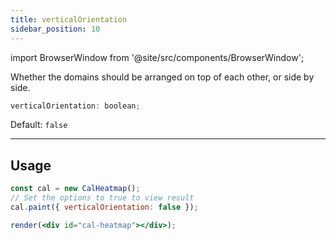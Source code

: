 ```yaml
---
title: verticalOrientation
sidebar_position: 10
---
```


import BrowserWindow from '@site/src/components/BrowserWindow';

Whether the domains should be arranged on top of each other, or side by side.

```js
verticalOrientation: boolean;
```

Default: `false`

<hr />

## Usage

<BrowserWindow>

```jsx live noInline
const cal = new CalHeatmap();
// Set the options to true to view result
cal.paint({ verticalOrientation: false });

render(<div id="cal-heatmap"></div>);
```

</BrowserWindow>

